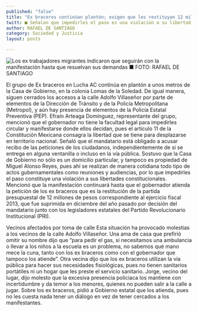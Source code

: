 ```yaml
---
published: "false"
title: "Ex braceros continúan plantón; exigen que les restituyan 12 millones de pesos "
twitt: ■ Señalan que impedirles el paso es una violación a su libertad de tránsito
author: RAFAEL DE SANTIAGO
category: Sociedad y Justicia
layout: posts

---
```


![Los ex trabajadores migrantes indicaron que seguirán con la manifestación hasta que resuelvan sus demandas
■ FOTO: RAFAEL DE SANTIAGO](http://i.imgur.com/01KtKkBm.jpg)

El grupo de Ex braceros en Lucha AC continúa en plantón a unos metros de la Casa de Gobierno, en la colonia Lomas de la Soledad.
De igual manera, siguen cerrados los accesos a la calle Adolfo Villaseñor por parte de elementos de la Dirección de Tránsito y de la Policía Metropolitana (Metropol), y aún hay presencia de elementos de la Policía Estatal Preventiva (PEP).
Efraín Arteaga Domínguez, representante del grupo, mencionó que el gobernador no tiene la facultad legal para impedirles circular y manifestarse donde ellos decidan, pues el artículo 11 de la Constitución Mexicana consagra la libertad que se tiene para desplazarse en territorio nacional.
Señaló que el mandatario está obligado a acusar recibo de las peticiones de los ciudadanos, independientemente de si se entrega en alguna ventanilla o incluso en la vía pública.
Sostuvo que la Casa de Gobierno no sólo es un domicilio particular, y tampoco es propiedad de Miguel Alonso Reyes, pues ahí se realizan de manera cotidiana todo tipo de actos gubernamentales como reuniones y audiencias, por lo que impedirles el paso constituye una violación a sus libertades constitucionales.
Mencionó que la manifestación continuará hasta que el gobernador atienda la petición de los ex braceros que es la restitución de la partida presupuestal de 12 millones de pesos correspondiente al ejercicio fiscal 2013, que fue suprimida en diciembre del año pasado por decisión del mandatario junto con los legisladores estatales del Partido Revolucionario Institucional (PRI).

Vecinos afectados
por toma de calle
Esta situación ha provocado molestias a los vecinos de la calle Adolfo Villaseñor. Una ama de casa que prefirió omitir su nombre dijo que “para pedir el gas, si necesitamos una ambulancia o llevar a los niños a la escuela es un problema, no sabemos qué mano mece la cuna, tanto con los ex braceros como con el gobernador que tampoco los atiende”.
Otra vecina dijo que los ex braceros utilizan la vía pública para hacer sus necesidades fisiológicas, pues no tienen sanitarios portátiles ni un hogar que les preste el servicio sanitario.
Jorge, vecino del lugar, dijo molesto que la excesiva presencia policiaca los mantiene con incertidumbre y da temor a los menores, quienes no pueden salir a la calle a jugar. Sobre los ex braceros, pidió a Gobierno estatal que los atienda, pues no les cuesta nada tener un diálogo en vez de tener cercados a los manifestantes.
